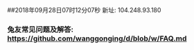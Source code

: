 ##2018年09月28日07时12分07秒 新址: 104.248.93.180
### 兔友常见问题及解答: https://github.com/wanggonging/d/blob/w/FAQ.md

